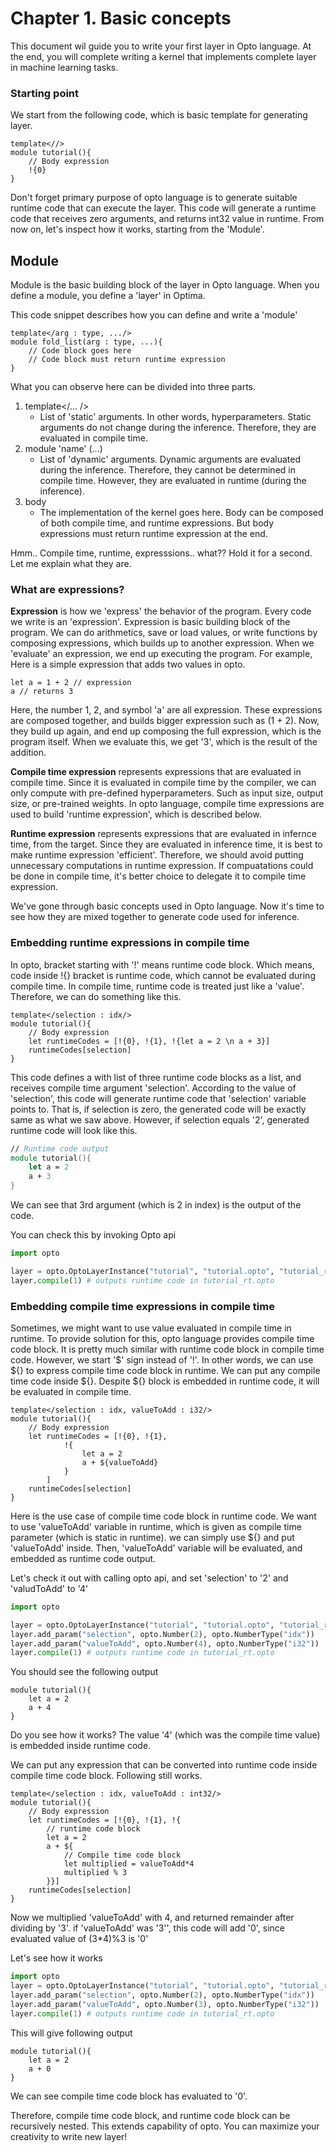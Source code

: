 # Chapter 1. Basic concepts

This document wil guide you to write your first layer in Opto language. At the end, you will complete writing a kernel that implements complete layer in machine learning tasks.

### Starting point
We start from the following code, which is basic template for generating layer. 

```
template<//>
module tutorial(){
    // Body expression
    !{0}
}
```
Don't forget primary purpose of opto language is to generate suitable runtime code that can execute the layer.
This code will generate a runtime code that receives zero arguments, and returns int32 value in runtime. From now on, let's inspect how it works, starting from the 'Module'.

## Module
Module is the basic building block of the layer in Opto language.
When you define a module, you define a 'layer' in Optima.

This code snippet describes how you can define and write a 'module'
```
template</arg : type, .../>
module fold_list(arg : type, ...){
    // Code block goes here
    // Code block must return runtime expression
}

```
What you can observe here can be divided into three parts.

1. template</... />
      * List of 'static' arguments. In other words, hyperparameters. Static arguments do not change during the inference. Therefore, they are evaluated in compile time.
2. module 'name' (...)
      * List of 'dynamic' arguments. Dynamic arguments are evaluated during the inference. Therefore, they cannot be determined in compile time. However, they are evaluated in runtime (during the inference).
3. body
     * The implementation of the kernel goes here. Body can be composed of both compile time, and runtime expressions. But body expressions must return runtime expression at the end.

Hmm.. Compile time, runtime, expresssions.. what?? 
Hold it for a second. Let me explain what they are.

### What are expressions?

__Expression__ is how we 'express' the behavior of the program. Every code we write is an 'expression'. Expression is basic building block of the program. We can do arithmetics, save or load values, or write functions by composing expressions, which builds up to another expression. When we 'evaluate' an expression, we end up executing the program.
For example, Here is a simple expression that adds two values in opto.
```
let a = 1 + 2 // expression
a // returns 3
```
Here, the number 1, 2, and symbol 'a' are all expression. These expressions are composed together, and builds bigger expression such as (1 + 2). Now, they build up again, and end up composing the full expression, which is the program itself.
When we evaluate this, we get '3', which is the result of the addition.


__Compile time expression__ represents expressions that are evaluated in compile time. Since it is evaluated in compile time by the compiler, we can only compute with pre-defined hyperparameters. Such as input size, output size, or pre-trained weights. In opto language, compile time expressions are used to build 'runtime expression', which is described below.

__Runtime expression__ represents expressions that are evaluated in infernce time, from the target. Since they are evaluated in inference time, it is best to make runtime expression 'efficient'. Therefore, we should avoid putting unnecessary computations in runtime expression. If compuatations could be done in compile time, it's better choice to delegate it to compile time expression.

We've gone through basic concepts used in Opto language. Now it's time to see how they are mixed together to generate code used for inference.

### Embedding runtime expressions in compile time
In opto, bracket starting with '!' means runtime code block. Which means, code inside !{} bracket is runtime code, which cannot be evaluated during compile time. In compile time, runtime code is treated just like a 'value'. Therefore, we can do something like this.

```
template</selection : idx/>
module tutorial(){
    // Body expression
    let runtimeCodes = [!{0}, !{1}, !{let a = 2 \n a + 3}]
    runtimeCodes[selection]
}

```
This code defines a with list of three runtime code blocks as a list, and receives compile time argument 'selection'. According to the value of 'selection', this code will generate runtime code that 'selection' variable points to. That is, if selection is zero, the generated code will be exactly same as what we saw above. However, if selection equals '2', generated runtime code will look like this.

```fsharp
// Runtime code output
module tutorial(){
    let a = 2
    a + 3
}
```

We can see that 3rd argument (which is 2 in index) is the output of the code.

You can check this by invoking Opto api
```python
import opto

layer = opto.OptoLayerInstance("tutorial", "tutorial.opto", "tutorial_rt.opto")
layer.compile(1) # outputs runtime code in tutorial_rt.opto
```

### Embedding compile time expressions in compile time
Sometimes, we might want to use value evaluated in compile time in runtime. To provide solution for this, opto language provides compile time code block. It is pretty much similar with runtime code block in compile time code. However, we start '$' sign instead of '!'. In other words, we can use ${} to express compile time code block in runtime. We can put any compile time code inside ${}. Despite ${} block is embedded in runtime code, it will be evaluated in compile time.

```
template</selection : idx, valueToAdd : i32/>
module tutorial(){
    // Body expression
    let runtimeCodes = [!{0}, !{1}, 
            !{
                let a = 2
                a + ${valueToAdd}
            }
        ]
    runtimeCodes[selection]
}
```
Here is the use case of compile time code block in runtime code. We want to use 'valueToAdd' variable in runtime, which is given as compile time parameter (which is static in runtime). we can simply use ${} and put 'valueToAdd' inside. Then, 'valueToAdd' variable will be evaluated, and embedded as runtime code output.

Let's check it out with calling opto api, and set 'selection' to '2' and 'valudToAdd' to '4'
```python
import opto

layer = opto.OptoLayerInstance("tutorial", "tutorial.opto", "tutorial_rt.opto")
layer.add_param("selection", opto.Number(2), opto.NumberType("idx"))
layer.add_param("valueToAdd", opto.Number(4), opto.NumberType("i32"))
layer.compile(1) # outputs runtime code in tutorial_rt.opto
```

You should see the following output
```
module tutorial(){
    let a = 2
    a + 4
}
```
Do you see how it works? The value '4' (which was the compile time value) is embedded inside runtime code.

We can put any expression that can be converted into runtime code inside compile time code block. Following still works.

```
template</selection : idx, valueToAdd : int32/>
module tutorial(){
    // Body expression
    let runtimeCodes = [!{0}, !{1}, !{
        // runtime code block
        let a = 2 
        a + ${
            // Compile time code block
            let multiplied = valueToAdd*4
            multiplied % 3 
        }}]
    runtimeCodes[selection]
}
```

Now we multiplied 'valueToAdd' with 4, and returned remainder after dividing by '3'. if 'valueToAdd' was '3'', this code will add '0', since evaluated value of (3*4)%3 is '0'

Let's see how it works
```python
import opto
layer = opto.OptoLayerInstance("tutorial", "tutorial.opto", "tutorial_rt.opto")
layer.add_param("selection", opto.Number(2), opto.NumberType("idx"))
layer.add_param("valueToAdd", opto.Number(3), opto.NumberType("i32"))
layer.compile(1) # outputs runtime code in tutorial_rt.opto
```

This will give following output
```
module tutorial(){
    let a = 2
    a + 0
}
```
We can see compile time code block has evaluated to '0'.

Therefore, compile time code block, and runtime code block can be recursively nested. This extends capability of opto. You can maximize your creativity to write new layer!